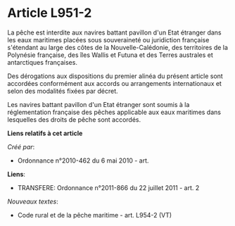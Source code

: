 # Article L951-2

La pêche est interdite aux navires battant pavillon d'un Etat étranger dans les eaux maritimes placées sous souveraineté ou
juridiction française s'étendant au large des côtes de la Nouvelle-Calédonie, des territoires de la Polynésie française, des
îles Wallis et Futuna et des Terres australes et antarctiques françaises. 

Des dérogations aux dispositions du premier alinéa du présent article sont accordées conformément aux accords ou arrangements
internationaux et selon des modalités fixées par décret. 

Les navires battant pavillon d'un Etat étranger sont soumis à la réglementation française des pêches applicable aux eaux
maritimes dans lesquelles des droits de pêche sont accordés.

**Liens relatifs à cet article**

_Créé par_:

  - Ordonnance n°2010-462 du 6 mai 2010 - art.

**Liens**:

  - TRANSFERE: Ordonnance n°2011-866 du 22 juillet 2011 - art. 2

_Nouveaux textes_:

  - Code rural et de la pêche maritime - art. L954-2 (VT)
